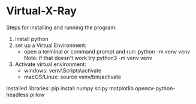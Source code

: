# Virtual-X-Ray

Steps for installing and running the program:
1. install python
2. set up a Virtual Environment:
    - open a terminal or command prompt and run: python -m venv venv
        Note: if that doesn't work try python3 -m venv venv
3. Activate virtual environment:
    - windows: venv\Scripts\activate
    - macOS/Linux: source venv/bin/activate

Installed libraries:
pip install numpy scipy matplotlib opencv-python-headless pillow
